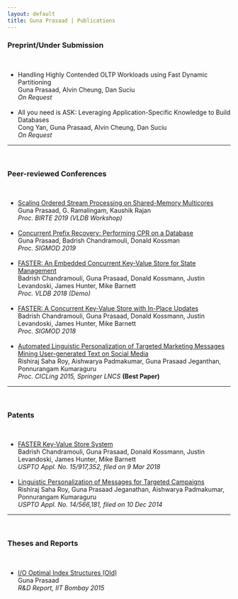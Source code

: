 ```yaml
---
layout: default
title: Guna Prasaad | Publications
---
```

<div class="publications">
<h3>Preprint/Under Submission</h3>
  <br>
<ul>
  <li>
    Handling Highly Contended OLTP Workloads using Fast Dynamic Partitioning<br>
    Guna Prasaad, Alvin Cheung, Dan Suciu<br>
    <i>On Request</i> 
  </li>
  <br>
  <li>
    All you need is ASK: Leveraging Application-Specific Knowledge to Build Databases<br>
    Cong Yan, Guna Prasaad, Alvin Cheung, Dan Suciu<br>
    <i>On Request</i>
  </li>
  </ul>
<hr><br>
<h3>Peer-reviewed Conferences</h3>
  <br>
<ul>
  <li>
    <a href="https://arxiv.org/pdf/1803.11328.pdf">Scaling Ordered Stream Processing on Shared-Memory Multicores</a><br>
    Guna Prasaad, G. Ramalingam, Kaushik Rajan<br>
    <i> Proc. BIRTE 2019 (VLDB Workshop)</i> 
  </li>
  <br>
  <li>
    <a href="{{site.url}}assets/faster-cpr-sigmod19.pdf">Concurrent Prefix Recovery: Performing CPR on a Database</a><br>
    Guna Prasaad, Badrish Chandramouli, Donald Kossman<br>
     <i>Proc. SIGMOD 2019</i> <br>
  </li>
  <br>
  <li>
    <a href="https://dl.acm.org/citation.cfm?id=3275564">FASTER: An Embedded Concurrent Key-Value Store for State Management</a><br>
    Badrish Chandramouli, Guna Prasaad, Donald Kossmann, Justin Levandoski, James Hunter, Mike Barnett <br>
    <i> Proc. VLDB 2018 (Demo) </i> <br>
  </li>
  <br>
  <li>
    <a href="https://dl.acm.org/citation.cfm?id=3196898">FASTER: A Concurrent Key-Value Store with In-Place Updates</a><br>
    Badrish Chandramouli, Guna Prasaad, Donald Kossmann, Justin Levandoski, James Hunter, Mike Barnett <br>
    <i> Proc. SIGMOD 2018 </i> <br>
  </li>
  <br>
  <li>
  <a href="http://rd.springer.com/chapter/10.1007%2F978-3-319-18117-2_16">Automated Linguistic Personalization of Targeted Marketing Messages Mining User-generated Text on Social Media</a> <br>
    Rishiraj Saha Roy, Aishwarya Padmakumar, Guna Prasaad Jeganthan, Ponnurangam Kumaraguru <br>
  <i>Proc. CICLing 2015, Springer LNCS</i> <b>(Best Paper)</b> <br>
  </li>
</ul>
<hr><br>
  <h3>Patents</h3>
  <br>
<ul>
  <li>
    <a href="https://www.microsoft.com/en-us/research/project/faster/">FASTER Key-Value Store System</a><br>
    Badrish Chandramouli, Guna Prasaad, Donald Kossmann, Justin Levandoski, James Hunter, Mike Barnett <br>
    <i> USPTO Appl. No. 15/917,352, filed on 9 Mar 2018</i>
  </li>
  <br>
  <li>
  <a href="http://www.freepatentsonline.com/y2016/0171560.html">Linguistic Personalization of Messages for Targeted Campaigns</a> <br>
    Rishiraj Saha Roy, Guna Prasaad Jeganathan, Aishwarya Padmakumar, Ponnurangam Kumaraguru <br>
  <i>USPTO Appl. No. 14/566,181, filed on 10 Dec 2014</i>
  </li>
</ul>
<hr><br>
<h3>Theses and Reports</h3>
<br>
<ul>
  <li>
  <a href="{{ site.url }}assets/buffertree-report.pdf">I/O Optimal Index Structures (Old)</a><br>
  Guna Prasaad<br>
  <i>R&D Report, IIT Bombay 2015</i>
  </li>
</ul>
</div>
